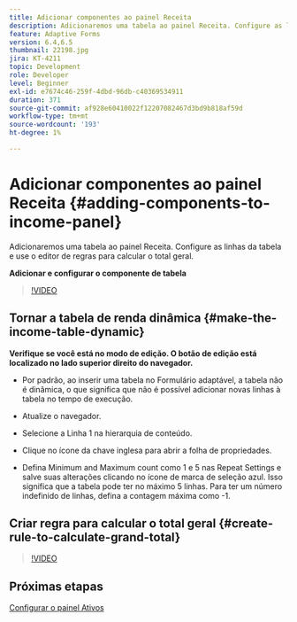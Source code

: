 ```yaml
---
title: Adicionar componentes ao painel Receita
description: Adicionaremos uma tabela ao painel Receita. Configure as linhas da tabela e use o editor de regras para calcular o total geral.
feature: Adaptive Forms
version: 6.4,6.5
thumbnail: 22198.jpg
jira: KT-4211
topic: Development
role: Developer
level: Beginner
exl-id: e7674c46-259f-4dbd-96db-c40369534911
duration: 371
source-git-commit: af928e60410022f12207082467d3bd9b818af59d
workflow-type: tm+mt
source-wordcount: '193'
ht-degree: 1%

---
```


# Adicionar componentes ao painel Receita {#adding-components-to-income-panel}

Adicionaremos uma tabela ao painel Receita. Configure as linhas da tabela e use o editor de regras para calcular o total geral.

**Adicionar e configurar o componente de tabela**

>[!VIDEO](https://video.tv.adobe.com/v/22198?quality=12&learn=on)



## Tornar a tabela de renda dinâmica {#make-the-income-table-dynamic}

**Verifique se você está no modo de edição. O botão de edição está localizado no lado superior direito do navegador.**

* Por padrão, ao inserir uma tabela no Formulário adaptável, a tabela não é dinâmica, o que significa que não é possível adicionar novas linhas à tabela no tempo de execução.

* Atualize o navegador.

* Selecione a Linha 1 na hierarquia de conteúdo.

* Clique no ícone da chave inglesa para abrir a folha de propriedades.

* Defina Minimum and Maximum count como 1 e 5 nas Repeat Settings e salve suas alterações clicando no ícone de marca de seleção azul. Isso significa que a tabela pode ter no máximo 5 linhas. Para ter um número indefinido de linhas, defina a contagem máxima como -1.

## Criar regra para calcular o total geral {#create-rule-to-calculate-grand-total}


>[!VIDEO](https://video.tv.adobe.com/v/22197?quality=12&learn=on)

## Próximas etapas

[Configurar o painel Ativos](./configuring-assets-panel.md)
